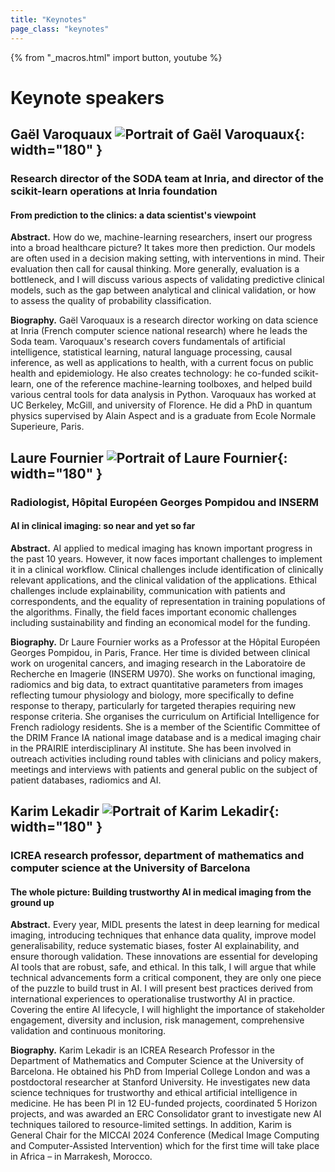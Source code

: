 ```yaml
---
title: "Keynotes"
page_class: "keynotes"
---
```


{% from "_macros.html" import button, youtube %}

# Keynote speakers


## Gaël Varoquaux ![Portrait of Gaël Varoquaux](/images/keynote/gael_varoquaux.png){: width="180" }
### Research director of the SODA team at Inria, and director of the scikit-learn operations at Inria foundation
#### From prediction to the clinics: a data scientist's viewpoint

**Abstract.** How do we, machine-learning researchers, insert our progress into a broad healthcare picture? It takes more then prediction. Our models are often used in a decision making setting, with interventions in mind. Their evaluation then call for causal thinking. More generally, evaluation is a bottleneck, and I will discuss various aspects of validating predictive clinical models, such as the gap between analytical and clinical validation, or how to assess the quality of probability classification.

**Biography.** Gaël Varoquaux is a research director working on data science at Inria (French computer science national research) where he leads the Soda team. Varoquaux's research covers fundamentals of artificial intelligence, statistical learning, natural language processing, causal inference, as well as applications to health, with a current focus on public health and epidemiology. He also creates technology: he co-funded scikit-learn, one of the reference machine-learning toolboxes, and helped build various central tools for data analysis in Python. Varoquaux has worked at UC Berkeley, McGill, and university of Florence. He did a PhD in quantum physics supervised by Alain Aspect and is a graduate from Ecole Normale Superieure, Paris.


## Laure Fournier ![Portrait of Laure Fournier](/images/keynote/laure_fournier.png){: width="180" }
### Radiologist, Hôpital Européen Georges Pompidou and INSERM 
#### AI in clinical imaging: so near and yet so far

**Abstract.** AI applied to medical imaging has known important progress in the past 10 years. However, it now faces important challenges to implement it in a clinical workflow. Clinical challenges include identification of clinically relevant applications, and the clinical validation of the applications. Ethical challenges include explainability, communication with patients and correspondents, and the equality of representation in training populations of the algorithms. Finally, the field faces important economic challenges including sustainability and finding an economical model for the funding. 

**Biography.** Dr Laure Fournier works as a Professor at the Hôpital Européen Georges Pompidou, in Paris, France. Her time is divided between clinical work on urogenital cancers, and imaging research in the Laboratoire de Recherche en Imagerie (INSERM U970). She works on functional imaging, radiomics and big data, to extract quantitative parameters from images reflecting tumour physiology and biology, more specifically to define response to therapy, particularly for targeted therapies requiring new response criteria. She organises the curriculum on Artificial Intelligence for French radiology residents. She is a member of the Scientific Committee of the DRIM France IA national image database and is a medical imaging chair in the PRAIRIE interdisciplinary AI institute. She has been involved in outreach activities including round tables with clinicians and policy makers, meetings and interviews with patients and general public on the subject of patient databases, radiomics and AI.

## Karim Lekadir ![Portrait of Karim Lekadir](/images/keynote/karim_lekadir.png){: width="180" }
### ICREA research professor, department of mathematics and computer science at the University of Barcelona
#### The whole picture: Building trustworthy AI in medical imaging from the ground up

**Abstract.** Every year, MIDL presents the latest in deep learning for medical imaging, introducing techniques that enhance data quality, improve model generalisability, reduce systematic biases, foster AI explainability, and ensure thorough validation. These innovations are essential for developing AI tools that are robust, safe, and ethical. In this talk, I will argue that while technical advancements form a critical component, they are only one piece of the puzzle to build trust in AI. I will present best practices derived from international experiences to operationalise trustworthy AI in practice. Covering the entire AI lifecycle, I will highlight the importance of stakeholder engagement, diversity and inclusion, risk management, comprehensive validation and continuous monitoring.

**Biography.** Karim Lekadir is an ICREA Research Professor in the Department of Mathematics and Computer Science at the University of Barcelona. He obtained his PhD from Imperial College London and was a postdoctoral researcher at Stanford University. He investigates new data science techniques for trustworthy and ethical artificial intelligence in medicine. He has been PI in 12 EU-funded projects, coordinated 5 Horizon projects, and was awarded an ERC Consolidator grant to investigate new AI techniques tailored to resource-limited settings. In addition, Karim is General Chair for the MICCAI 2024 Conference (Medical Image Computing and Computer-Assisted Intervention) which for the first time will take place in Africa – in Marrakesh, Morocco.